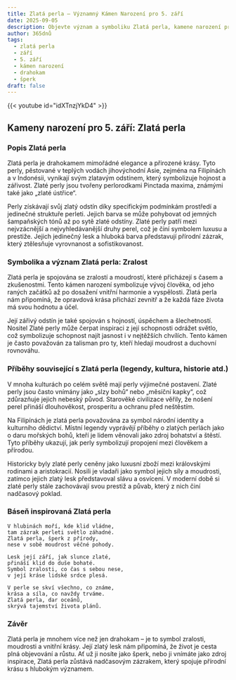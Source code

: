 ```yaml
---
title: Zlatá perla – Významný Kámen Narození pro 5. září
date: 2025-09-05
description: Objevte význam a symboliku Zlatá perla, kamene narození pro 5. září, který symbolizuje Zralost. Přečtěte si legendy a inspirující příběhy.
author: 365dnů
tags:
  - zlatá perla
  - září
  - 5. září
  - kámen narození
  - drahokam
  - šperk
draft: false
---
```


{{< youtube id="idXTnzjYkD4" >}}
## Kameny narození pro 5. září: Zlatá perla

### Popis Zlatá perla

Zlatá perla je drahokamem mimořádné elegance a přirozené krásy. Tyto perly, pěstované v teplých vodách jihovýchodní Asie, zejména na Filipínách a v Indonésii, vynikají svým zlatavým odstínem, který symbolizuje hojnost a zářivost. Zlaté perly jsou tvořeny perlorodkami Pinctada maxima, známými také jako „zlaté ústřice“.

Perly získávají svůj zlatý odstín díky specifickým podmínkám prostředí a jedinečné struktuře perleti. Jejich barva se může pohybovat od jemných šampaňských tónů až po sytě zlaté odstíny. Zlaté perly patří mezi nejvzácnější a nejvyhledávanější druhy perel, což je činí symbolem luxusu a prestiže. Jejich jedinečný lesk a hluboká barva představují přírodní zázrak, který ztělesňuje vyrovnanost a sofistikovanost.

### Symbolika a význam Zlatá perla: Zralost

Zlatá perla je spojována se zralostí a moudrostí, které přicházejí s časem a zkušenostmi. Tento kámen narození symbolizuje vývoj člověka, od jeho raných začátků až po dosažení vnitřní harmonie a vyspělosti. Zlatá perla nám připomíná, že opravdová krása přichází zevnitř a že každá fáze života má svou hodnotu a účel.

Její zářivý odstín je také spojován s hojností, úspěchem a šlechetností. Nositel Zlaté perly může čerpat inspiraci z její schopnosti odrážet světlo, což symbolizuje schopnost najít jasnost i v nejtěžších chvílích. Tento kámen je často považován za talisman pro ty, kteří hledají moudrost a duchovní rovnováhu.

### Příběhy související s Zlatá perla (legendy, kultura, historie atd.)

V mnoha kulturách po celém světě mají perly výjimečné postavení. Zlaté perly jsou často vnímány jako „slzy bohů“ nebo „měsíční kapky“, což zdůrazňuje jejich nebeský původ. Starověké civilizace věřily, že nošení perel přináší dlouhověkost, prosperitu a ochranu před neštěstím.

Na Filipínách je zlatá perla považována za symbol národní identity a kulturního dědictví. Místní legendy vyprávějí příběhy o zlatých perlách jako o daru mořských bohů, kteří je lidem věnovali jako zdroj bohatství a štěstí. Tyto příběhy ukazují, jak perly symbolizují propojení mezi člověkem a přírodou.

Historicky byly zlaté perly ceněny jako luxusní zboží mezi královskými rodinami a aristokracií. Nosili je vladaři jako symbol jejich síly a moudrosti, zatímco jejich zlatý lesk představoval slávu a osvícení. V moderní době si zlaté perly stále zachovávají svou prestiž a půvab, který z nich činí nadčasový poklad.

### Báseň inspirovaná Zlatá perla

```
V hlubinách moří, kde klid vládne,  
tam zázrak perleti světlo záhadné.  
Zlatá perla, šperk z přírody,  
nese v sobě moudrost věčné pohody.

Lesk její září, jak slunce zlaté,  
přináší klid do duše bohaté.  
Symbol zralosti, co čas s sebou nese,  
v její kráse lidské srdce plesá.

V perle se skví všechno, co známe,  
krása a síla, co navždy trváme.  
Zlatá perla, dar oceánů,  
skrývá tajemství života plánů.
```

### Závěr

Zlatá perla je mnohem více než jen drahokam – je to symbol zralosti, moudrosti a vnitřní krásy. Její zlatý lesk nám připomíná, že život je cesta plná objevování a růstu. Ať už ji nosíte jako šperk, nebo ji vnímáte jako zdroj inspirace, Zlatá perla zůstává nadčasovým zázrakem, který spojuje přírodní krásu s hlubokým významem.